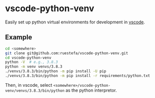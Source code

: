 # vscode-python-venv

Easily set up python virtual environments for development in [vscode](https://github.com/microsoft/vscode).

## Example

```bash
cd <somewhere>
git clone git@github.com:ruestefa/vscode-python-venv.git
cd vscode-python-venv
python -V  # e.g., 3.8.3
python -m venv venvs/3.8.3
./venvs/3.8.3/bin/python -m pip install -U pip
./venvs/3.8.3/bin/python -m pip install -r requirements/python.txt
```

Then, in vscode, select `<somewhere>/vscode-python-venv/venvs/3.8.3/bin/python` as the python interpretor.

